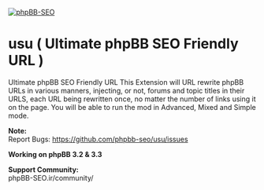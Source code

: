 [![phpBB-SEO](http://www.php-bb.ir/pic/uploads/15303852777391.jpg)](http://www.phpBB-SEO.ir)

# usu ( Ultimate phpBB SEO Friendly URL )
Ultimate phpBB SEO Friendly URL
This Extension will URL rewrite phpBB URLs in various manners, injecting, or not, forums and topic titles in their URLS, each URL being rewritten once, no matter the number of links using it on the page.
You will be able to run the mod in Advanced, Mixed and Simple mode.

<b>Note:</b><br />
Report Bugs: https://github.com/phpbb-seo/usu/issues <br />

<b>Working on phpBB 3.2 & 3.3</b>

<b>Support Community:</b>
<br /> phpBB-SEO.ir/community/
